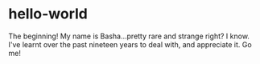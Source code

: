 # hello-world
The beginning!
My name is Basha...pretty rare and strange right? I know. I've learnt over the past nineteen years to deal with, and appreciate it. Go me!
